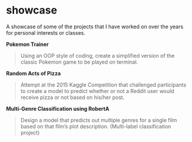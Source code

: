 # showcase
A showcase of some of the projects that I have worked on over the years for personal interests or classes.

**Pokemon Trainer**
> Using an OOP style of coding, create a simplified version of the classic Pokemon game to be played on terminal.

**Random Acts of Pizza**
> Attempt at the 2015 Kaggle Competition that challenged participants to create a model to predict whether or not a Reddit user would receive pizza or not based on his/her post.

**Multi-Genre Classification using RobertA**
> Design a model that predicts out multiple genres for a single film based on that film’s plot description. (Multi-label classification project)
